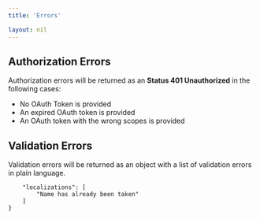 ```yaml
---
title: 'Errors'

layout: nil
---
```


## Authorization Errors

Authorization errors will be returned as an **Status 401 Unauthorized** in the following cases:

* No OAuth Token is provided
* An expired OAuth token is provided
* An OAuth token with the wrong scopes is provided

## Validation Errors

Validation errors will be returned as an object with a list of validation errors in plain language.

```{
    "localizations": [
        "Name has already been taken"
    ]
}
```

